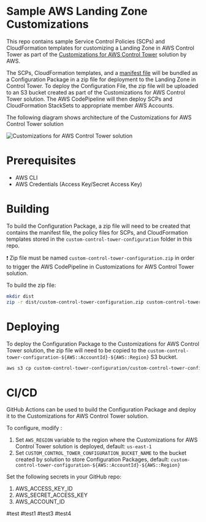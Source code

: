 # Sample AWS Landing Zone Customizations

This repo contains sample Service Control Policies (SCPs) and CloudFormation templates for customizing a Landing Zone in AWS Control Tower as part of the [Customizations for AWS Control Tower](https://aws.amazon.com/solutions/implementations/customizations-for-aws-control-tower/) solution by AWS.

The SCPs, CloudFormation templates, and a [manifest file](manifest.yaml) will be bundled as a Configuration Package in a zip file for deployment to the Landing Zone in Control Tower. To deploy the Configuration File, the zip file will be uploaded to an S3 bucket created as part of the Customizations for AWS Control Tower solution. The AWS CodePipeline will then deploy SCPs and CloudFormation StackSets to appropriate member AWS Accounts.

The following diagram shows architecture of the Customizations for AWS Control Tower solution

![Customizations for AWS Control Tower solution](https://d1.awsstatic.com/aws-answers/answers-images/customizations-for-aws-control-tower-architecture-diagram.00c3c6e503a5254fe8990d5d952f3bcf3d60d077.png)

# Prerequisites

* AWS CLI
* AWS Credentials (Access Key/Secret Access Key)

# Building

To build the Configuration Package, a zip file will need to be created that contains the manifest file, the policy files for SCPs, and CloudFormation templates stored in the `custom-control-tower-configuration` folder in this repo.

:exclamation: Zip file must be named `custom-control-tower-configuration.zip` in order to trigger the AWS CodePipeline in Customizations for AWS Control Tower solution.

To build the zip file:

```bash
mkdir dist
zip -r dist/custom-control-tower-configuration.zip custom-control-tower-configuration/
```

# Deploying

To deploy the Configuration Package to the Customizations for AWS Control Tower solution, the zip file will need to be copied to the `custom-control-tower-configuration-${AWS::AccountId}-${AWS::Region}` S3 bucket.

```bash
aws s3 cp custom-control-tower-configuration/custom-control-tower-configuration.zip s3://CUSTOM_CONTROL_TOWER_CONFIGURATION_BUCKET_NAME/custom-control-tower-configuration.zip
```

# CI/CD

GitHub Actions can be used to build the Configuration Package and deploy it to the Customizations for AWS Control Tower solution.

To configure, modify [](.github/workflows/main.yml):

1. Set `AWS_REGION` variable to the region where the Customizations for AWS Control Tower solution is deployed, default: `us-east-1`
2. Set `CUSTOM_CONTROL_TOWER_CONFIGURATION_BUCKET_NAME` to the bucket created by solution to store Configuration Packages, default: `custom-control-tower-configuration-${AWS::AccountId}-${AWS::Region}`

Set the following secrets in your GitHub repo:

1. AWS_ACCESS_KEY_ID
2. AWS_SECRET_ACCESS_KEY
3. AWS_ACCOUNT_ID



#test
#test1
#test3
#test4
